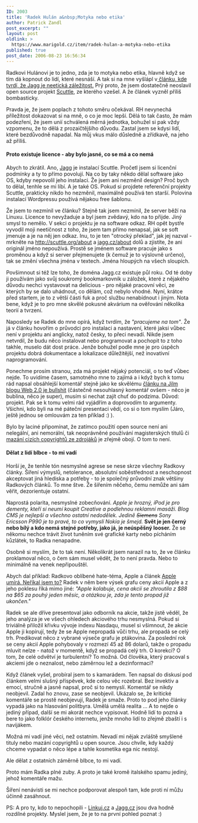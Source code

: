 ```yaml
---
ID: 2003
title: 'Radek Hulán a&nbsp;Motyka nebo etika'
author: Patrick Zandl
post_excerpt: ""
layout: post
oldlink: >
  https://www.marigold.cz/item/radek-hulan-a-motyka-nebo-etika
published: true
post_date: 2006-08-23 16:56:34
---
```

<texy>	<p>Radkovi Hulánovi je to jedno, zda je to motyka nebo etika, hlavně když se tím dá kopnout do lidí, které nesnáší. A tak si na mne vyšlápl v<a href="http://radekhulan.cz/item/jagg-cz-chlubit-se-cizim-perim-je-normalni"> článku, kde tvrdí, že Jagg je neetická záležitost.</a> Prý proto, že jsem dostatečně neoslavil open source projekt <a href="http://scuttle.org">Scuttle</a>, ze kterého vzešel. A že článek vyzněl příliš bombasticky. </p>
	<p>Pravda je, že jsem poplach z tohoto směru očekával. RH nevynechá příležitost dokazovat si na mně, o co je moc lepší. Dělá to tak často, že mám podezření, že jsem unií schválená měrná jednotka, bohužel si pak vždy vzpomenu, že to dělá z prozaičtějšího důvodu. Zastal jsem se kdysi lidí, které bezdůvodně napadal. Na můj vkus málo důsledně a zřídkavě, na jeho až příliš. </p>
	<h4>Proto existuje licence - aby bylo jasné, co se má a co nemá</h4>
	<p>Abych to zkrátil. Ano, <a href="http://www.jagg.cz">Jagg</a> je instalací Scuttle. Pročetl jsem si licenční podmínky a ty to přímo povolují. Na co by taky někdo dělal software jako OS, kdyby nepovolil jeho instalaci. Že jsem ani nezměnil design? Proč bych to dělal, tenhle se mi líbí. A je také OS. Pokud si projdete referenční projekty Scuttle, prakticky nikdo ho nezměnil, maximálně používá ten starší. Polovina instalací Wordpressu používá nějakou free šablonu. </p>
	<p>Že jsem to nezmínil ve článku? Stejně tak jsem nezmínil, že server běží na Linuxu. Licence to nevyžaduje a byl jsem zvědavý, kdo na to přijde. Jiný smysl to nemělo. V sekci o projektu je na software odkaz. RH opět bystře vyvodil moji neetičnost z toho, že jsem tam přímo nenapsal, jak se soft jmenuje a je na něj jen odkaz. Inu, to je ten "otrocký překlad", jak jej nazval - mrkněte na <a href="scuttle.org/about">http://scuttle.org/about</a> a <a href="http://jagg.cz/about">jagg.cz/about</a> dolů a zjistíte, že ani originál jméno nepoužívá. Prostě se jménem software pracuje jako s proměnou a když si server přejmenujete (k čemuž je to výslovně určeno), tak se změní všechna jména v textech. Jména hloupých na všech sloupích. </p>
	<p>Povšimnout si též lze toho, že doména Jagg.cz existuje půl roku. Od té doby ji používám jako svůj soukromý bookmarkovník u záložek, které z nějakého důvodu nechci vystavovat na delicious - pro nějaké pracovní věci, ze kterých by se dalo uhádnout, co dělám, což nebylo vhodné. Nyní, krátce před startem, je to z větší části fuk a proč službu nenabídnout i jiným. Nota bene, když je to pro mne skvělé pokusné akvárium na ověřování několika teorií a tvrzení. </p>
	<p>Naposledy se Radek do mne opírá, když tvrdím, že <em>"pracujeme na tom"</em>. Že já v článku hovořím o průvodci pro instalaci a nastavení, které jaksi vůbec není v projektu ani anglicky, natož česky, to přeci nevadí. Nikde jsem netvrdil, že budu něco instalovat nebo programovat a pochopit to z toho takhle, muselo dát dost práce. Jenže bohužel podle mne je pro úspěch projektu dobrá dokumentace a lokalizace důležitější, než inovativní naprogramování.</p>
	<p>Ponechme prosím stranou, zda má projekt nějaký potenciál, o to teď vůbec nejde. To uvidíme časem, samotného mne to zajímá a i když bych k tomu rád napsal obsáhlejší komentář stejně jako ke skvělému <a href="http://jilm.blog.lupa.cz/0608/web-2-0-je-bullshit">článku na Jilm blogu Web 2.0 je bullshit</a> (částečně nesouhlasný komentář ovšem - něco je bublina, něco je super), musím si nechat zajít chuť do podzima. Důvod: projekt. Pak se k tomu velmi rád vyjádřím a doprovodím to argumenty. Všichni, kdo byli na mé páteční presentaci vědí, co si o tom myslím (Járo, ještě jednou se omlouvám za ten příklad :) ).</p>
	<p>Bylo by laciné připomínat, že zatímco použití open source není ani nelegální, ani nemorální, tak neoprávněné používání  magisterských titulů či <a href="http://www.dgx.cz/trine/item/causa-copyrighty-game-over">mazání cizích copyrightů ze zdrojáků</a> je zřejmě obojí. O tom to není. </p>
	<h4>Dělat z lidí blbce - to mi vadí</h4>
	<p>Horší je, že tenhle tón nesmyslné agrese se nese skrze všechny Radkovy články. Šíření výmyslů, netolerance, absolutní soběstřednost a neschopnost akceptovat jiná hlediska a potřeby - to je společný průvodní znak většiny Radkových článků. To mne štve. Že šířením něčeho, čemu nemůže ani sám věřit, dezorientuje ostatní. </p>
	<p>Naprostá polarita, nesmyslné zobecňování.<em> Apple je hrozný, iPod je pro dementy, kteří si neumí koupit Creative a podlehnou reklamní masáži. Blog CMS je nejlepší a všechno ostatní nedodělek. Jedině <s>Siemens</s> Sony Ericsson P990 je to pravé, to co vymyslí Nokia je šmejd.</em> <strong>Svět je jen černý nebo bílý a kdo nemá stejné potřeby, jako já, je neúspěšný looser.</strong> Že se někomu nechce trávit život tuněním své grafické karty nebo pícháním kůzlátek, to Radka nenapadne.  </p>
	<p>Osobně si myslím, že to tak není. Několikrát jsem narazil na to, že ve článku proklamoval něco, o čem sám musel vědět, že to není pravda. Nebo to minimálně na venek nepřipouštěl. </p>
	<p>Abych dal příklad: Radkovo oblíbené hate-téma, Apple a článek <a href="http://radekhulan.cz/item/apple-umira-nerikal-jsem-to">Apple umírá. Neříkal jsem to?</a> Radek v něm bere výsek grafu ceny akcií Apple a z jeho poklesu říká mimo jiné:<em> "Apple kolabuje, cena akcií se zhroutila z $88 na $65 za pouhý jeden měsíc, a otázkou je, zda je tento propad již ukončen."</em></p>
	<p>Radek se ale dříve presentoval jako odborník na akcie, takže jistě věděl, že jeho analýza je ve všech ohledech akciového trhu nesmyslná. Pokud si triviálně přiložil křivku vývoje indexu Nasdaqu, musel si všimnout, že akcie Apple ji kopírují, tedy že se Apple nepropadá vůči trhu, ale propadá se celý trh. Predikovat něco z vybrané výseče grafu je ptákovina. Za poslední rok se ceny akcií Apple pohybovaly v rozmezí 45 až 86 dolarů, takže o propadu mluvit nelze - natož v momentě, když se propadá celý trh. O korekci? O tom, že celé odvětví je turbulentní? To možná. Od člověka, který pracoval s akciemi jde o neznalost, nebo záměrnou lež a dezinformaci? </p>
	<p>Když článek vyšel, probíral jsem to s kamarádem. Ten napsal do diskusí pod článkem velmi slušný příspěvek, kde celou věc rozebral. Bez invektiv a emocí, stručně a jasně napsal, proč si to nemyslí. Komentář se nikdy neobjevil. Zadal ho znovu, zase se neobjevil. Ukázalo se, že kritické komentáře se prostě neobjevují, Radek je smaže. Proto to pod  jeho články vypadá jako na hlasování politbyra. Umělá umělá realita ... A to nejde o jediný případ, další se mi akorát nechce vypisovat. Hodně lidí to pozná a bere to jako folklór českého internetu, jenže mnoho lidí to zřejmě zbaští i s navijákem. </p>
	<p>Možná mi vadí jiné věci, než ostatním. Nevadí mi nějak zvláště smyšlené tituly nebo mazání copyrightů u open source. Jsou chvíle, kdy každý chceme vypadat o něco lépe a tahle kosmetika ega nic nestojí. </p>
	<p>Ale dělat z ostatních záměrně blbce, to mi vadí.  </p>
	<p>Proto mám Radka plné zuby. A proto je také kromě italského spamu jediný, jehož komentáře mažu. </p>
	<p>Šíření nenávisti se mi nechce podporovat alespoň tam, kde proti ní můžu účinně zasáhnout.
</p>
<p>PS: A pro ty, kdo to nepochopili - <a href="http://linkuj.cz">Linkuj.cz</a> a <a href="http://www.jagg.cz">Jagg.cz</a> jsou dva hodně rozdílné projekty. Myslel jsem, že je to na první pohled poznat :)
</p>